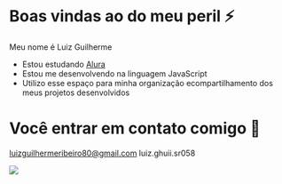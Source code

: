 # Boas vindas ao do meu peril ⚡

Meu nome é Luiz Guilherme

- Estou estudando [Alura](https://www.alura.com.br)
- Estou me desenvolvendo na linguagem JavaScript
- Utilizo esse espaço para minha organização ecompartilhamento dos meus projetos desenvolvidos

# Você entrar em contato comigo 👀

 luizguilhermeribeiro80@gmail.com
 luiz.ghuii.sr058



![](https://media1.tenor.com/m/DhrjCrOrTfUAAAAC/run-running.gif)
